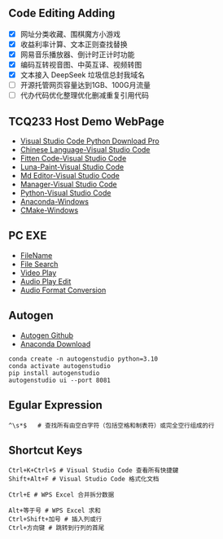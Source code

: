 ## Code Editing Adding
- [x]  网址分类收藏、围棋魔方小游戏
- [x]  收益利率计算、文本正则查找替换
- [x]  网易音乐播放器、倒计时正计时功能
- [x]  编码互转视音图、中英互译、视频转图
- [x]  文本接入 DeepSeek 垃圾信总封我域名
- [ ]  开源托管网页容量达到1GB、100G月流量
- [ ]  代办代码优化整理优化删减重复引用代码 

## TCQ233 Host Demo WebPage
- <a href="https://code.visualstudio.com/Download" target="_blank">Visual Studio Code Python Download Pro</a>
- <a href="https://marketplace.visualstudio.com/items?itemName=MS-CEINTL.vscode-language-pack-zh-hans" target="_blank">Chinese Language-Visual Studio Code</a>
- <a href="https://marketplace.visualstudio.com/items?itemName=FittenTech.Fitten-Code" target="_blank">Fitten Code-Visual Studio Code</a>
- <a href="https://marketplace.visualstudio.com/items?itemName=Tyriar.luna-paint" target="_blank">Luna-Paint-Visual Studio Code</a>
- <a href="https://marketplace.visualstudio.com/items?itemName=seepine.md-editor" target="_blank">Md Editor-Visual Studio Code</a>
- <a href="https://marketplace.visualstudio.com/items?itemName=donjayamanne.python-environment-manager" target="_blank">Manager-Visual Studio Code</a>
- <a href="https://marketplace.visualstudio.com/items?itemName=ms-python.python" target="_blank">Python-Visual Studio Code</a>
- <a href="https://www.anaconda.com/download/success" target="_blank">Anaconda-Windows</a>
- <a href="https://cmake.org/download/" target="_blank">CMake-Windows</a>

## PC EXE
- <a href="https://github.com/ilgnefz/once_power" target="_blank">FileName</a>
- <a href="https://www.voidtools.com/zh-cn" target="_blank">File Search</a>
- <a href="http://potplayer.tv/" target="_blank">Video Play</a>
- <a href="https://www.ocenaudio.com" target="_blank">Audio Play Edit</a>
- <a href="https://www.pazera-software.com/products/audio-extractor" target="_blank">Audio Format Conversion</a>



## Autogen

- <a href="https://github.com/microsoft/autogen" target="_blank">Autogen Github</a>
- <a href="https://www.anaconda.com/download" target="_blank">Anaconda Download</a>

```
conda create -n autogenstudio python=3.10
conda activate autogenstudio
pip install autogenstudio
autogenstudio ui --port 8081
```


## Egular Expression
```
^\s*$   # 查找所有由空白字符（包括空格和制表符）或完全空行组成的行
```

## Shortcut Keys

```
Ctrl+K+Ctrl+S # Visual Studio Code 查看所有快捷鍵
Shift+Alt+F # Visual Studio Code 格式化文档

Ctrl+E # WPS Excel 合并拆分数据

Alt+等于号 # WPS Excel 求和
Ctrl+Shift+加号 # 插入列或行
Ctrl+方向键 # 跳转到行列的首尾
```

